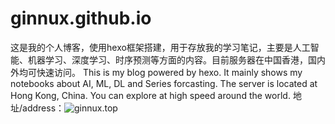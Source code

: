 # ginnux.github.io
这是我的个人博客，使用hexo框架搭建，用于存放我的学习笔记，主要是人工智能、机器学习、深度学习、时序预测等方面的内容。目前服务器在中国香港，国内外均可快速访问。
This is my blog powered by hexo. It mainly shows my notebooks about AI, ML, DL and Series forcasting. The server is located at Hong Kong, China. You can explore at high speed around the world.
地址/address：![ginnux.top](ginnux.top)
